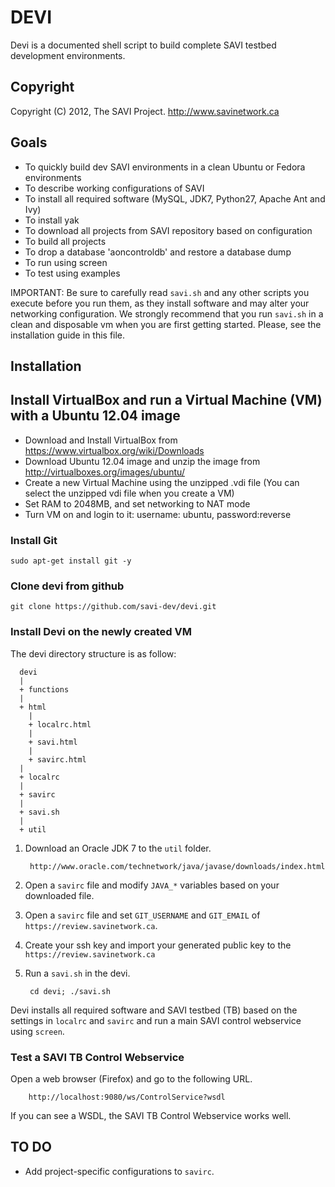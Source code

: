 DEVI
====
Devi is a documented shell script to build complete SAVI testbed development environments.

## Copyright
Copyright (C) 2012, The SAVI Project. http://www.savinetwork.ca

Goals
-----

* To quickly build dev SAVI environments in a clean Ubuntu or Fedora environments
* To describe working configurations of SAVI
* To install all required software (MySQL, JDK7, Python27, Apache Ant and Ivy)
* To install yak
* To download all projects from SAVI repository based on configuration
* To build all projects
* To drop a database 'aoncontroldb' and restore a database dump
* To run using screen
* To test using examples

IMPORTANT: Be sure to carefully read `savi.sh` and any other scripts you execute before you run them, as they install software and may alter your networking configuration. We strongly recommend that you run `savi.sh` in a clean and disposable vm when you are first getting started. Please, see the installation guide in this file.

Installation
------------

## Install VirtualBox and run a Virtual Machine (VM) with a Ubuntu 12.04 image

* Download and Install VirtualBox from https://www.virtualbox.org/wiki/Downloads
* Download Ubuntu 12.04 image and unzip the image from http://virtualboxes.org/images/ubuntu/
* Create a new Virtual Machine using the unzipped .vdi file
(You can select the unzipped vdi file when you create a VM)
* Set RAM to 2048MB, and set networking to NAT mode
* Turn VM on and login to it: username: ubuntu, password:reverse

### Install Git

    sudo apt-get install git -y

### Clone devi from github

    git clone https://github.com/savi-dev/devi.git


### Install Devi on the newly created VM
The devi directory structure is as follow:

      devi
      |
      + functions
      |
      + html
        |
        + localrc.html
        |
        + savi.html
        |
        + savirc.html
      |
      + localrc
      |
      + savirc
      |
      + savi.sh
      |
      + util


1. Download an Oracle JDK 7 to the `util` folder.

        http://www.oracle.com/technetwork/java/javase/downloads/index.html
    
2. Open a `savirc` file and modify `JAVA_*` variables based on your downloaded file.
3. Open a `savirc` file and set `GIT_USERNAME` and `GIT_EMAIL` of `https://review.savinetwork.ca`.
4. Create your ssh key and import your generated public key to the `https://review.savinetwork.ca`
5. Run a `savi.sh` in the devi.

        cd devi; ./savi.sh

Devi installs all required software and SAVI testbed (TB) based on the settings in `localrc` and `savirc` and run a main SAVI control webservice using `screen`.

### Test a SAVI TB Control Webservice
Open a web browser (Firefox) and go to the following URL.

        http://localhost:9080/ws/ControlService?wsdl

If you can see a WSDL, the SAVI TB Control Webservice works well.

TO DO
-----
* Add project-specific configurations to `savirc`.

